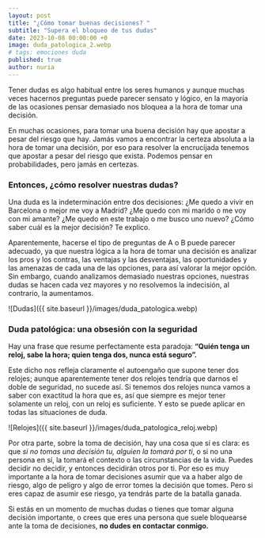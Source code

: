 ```yaml
---
layout: post
title: "¿Cómo tomar buenas decisiones? "
subtitle: "Supera el bloqueo de tus dudas"
date: 2023-10-08 00:00:00 +0
image: duda_patologica_2.webp
# tags: emociones duda
published: true
author: nuria
---
```


Tener dudas es algo habitual entre los seres humanos y aunque muchas veces hacernos preguntas puede parecer sensato y lógico, en la mayoría de las ocasiones pensar demasiado nos bloquea a la hora de tomar una decisión.


<!-- more -->

En muchas ocasiones, para tomar una buena decisión hay que apostar a pesar del riesgo que hay. Jamás vamos a encontrar la certeza absoluta a la hora de tomar una decisión, por eso para resolver la encrucijada tenemos que apostar a pesar del riesgo que exista. Podemos pensar en probabilidades, pero jamás en certezas.


### Entonces, ¿cómo resolver nuestras dudas?

Una duda es la indeterminación entre dos decisiones: ¿Me quedo a vivir en Barcelona o mejor me voy a Madrid? ¿Me quedo con mi marido o me voy con mi amante? ¿Me quedo en este trabajo o me busco uno nuevo? ¿Cómo saber cuál es la mejor decisión? Te explico.

Aparentemente, hacerse el tipo de preguntas de A o B puede parecer adecuado, ya que nuestra lógica a la hora de tomar una decisión es analizar los pros y los contras, las ventajas y las desventajas, las oportunidades y las amenazas de cada una de las opciones, para así valorar la mejor opción. Sin embargo, cuando analizamos demasiado nuestras opciones, nuestras dudas se hacen cada vez mayores y no resolvemos la indecisión, al contrario, la aumentamos.


![Dudas]({{ site.baseurl }}/images/duda_patologica.webp)



### Duda patológica: una obsesión con la seguridad


Hay una frase que resume perfectamente esta paradoja: **“Quién tenga un reloj, sabe la hora; quien tenga dos, nunca está seguro”.**

Este dicho nos refleja claramente el autoengaño que supone tener dos relojes; aunque aparentemente tener dos relojes tendría que darnos el doble de seguridad, no sucede así. Si tenemos dos relojes nunca vamos a saber con exactitud la hora que es, así que siempre es mejor tener solamente un reloj, con un reloj es suficiente. Y esto se puede aplicar en todas las situaciones de duda. 

![Relojes]({{ site.baseurl }}/images/duda_patologica_reloj.webp)

Por otra parte, sobre la toma de decisión, hay una cosa que sí es clara: es que *si no tomas una decisión tu, alguien la tomará por ti*, o si no una persona en sí, la tomará el contexto o las circunstancias de la vida. Puedes decidir no decidir, y entonces decidirán otros por ti. Por eso es muy importante a la hora de tomar decisiones asumir que va a haber algo de riesgo, algo de peligro y algo de error tomes la decisión que tomes. Pero si eres capaz de asumir ese riesgo, ya tendrás parte de la batalla ganada. 

Si estás en un momento de muchas dudas o tienes que tomar alguna decisión importante, o crees que eres una persona que suele bloquearse ante la toma de decisiones, **no dudes en contactar conmigo.**